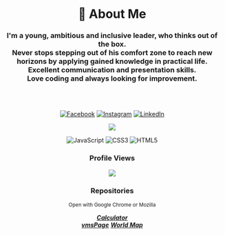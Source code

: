 <div align="center">

<h1>👤 About Me</h1>
<h3><b>I'm a young, ambitious and inclusive leader, who thinks out of the box.<br> Never stops stepping out of his comfort zone to reach new horizons by applying gained knowledge in practical life.<br>Excellent communication and presentation skills.<br>Love coding and always looking for improvement.
</b></h3>
<br>
<br>

[![Facebook](https://img.shields.io/badge/Facebook-%231877F2.svg?logo=Facebook&logoColor=white)](https://facebook.com/vesko.nikolov.31) [![Instagram](https://img.shields.io/badge/Instagram-%23E4405F.svg?logo=Instagram&logoColor=white)](https://instagram.com/veskonikolov11) [![LinkedIn](https://img.shields.io/badge/LinkedIn-%230077B5.svg?logo=linkedin&logoColor=white)](https://linkedin.com/in/veselin-nikolov-a026301a5) 

![](https://github-readme-stats.vercel.app/api/top-langs/?username=VeskoNik&theme=radical&hide_border=false&include_all_commits=true&count_private=false&layout=compact)

![JavaScript](https://img.shields.io/badge/javascript-%23323330.svg?style=plastic&logo=javascript&logoColor=%23F7DF1E) ![CSS3](https://img.shields.io/badge/css3-%231572B6.svg?style=plastic&logo=css3&logoColor=white) ![HTML5](https://img.shields.io/badge/html5-%23E34F26.svg?style=plastic&logo=html5&logoColor=white)

<h3>Profile Views</h3>

<img src="https://profile-counter.glitch.me/VeskoNik/count.svg" data-canonical-src="https://profile-counter.glitch.me/VeskoNik/count.svg" style="max-width: 100%;">

<h3>Repositories</h3>
  <small>Open with Google Chrome or Mozilla</small>

  <a href="https://veskonik.github.io/Calculator/index.html"><b><i>Calculator</i></b></a><br>
  <a href="https://veskonik.github.io/vmsPage/vms%20page/index.html"><b><i>vmsPage</i></b></a>
  <a href="https://veskonik.github.io/world_Map/World%20Map/index.html"><b><i>World Map</i></b></a>
  </div>
